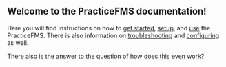 ## Welcome to the PracticeFMS documentation!

Here you will find instructions on how to [get started](Quickstart.md), [setup](Quickstart.md#setup), and [use](Quickstart.md#usage) the PracticeFMS.
There is also information on [troubleshooting](Troubleshooting.md) and [configuring](Configuration.md) as well.

There also is the answer to the question of [how does this even work](HowDoesThisWork.md)?